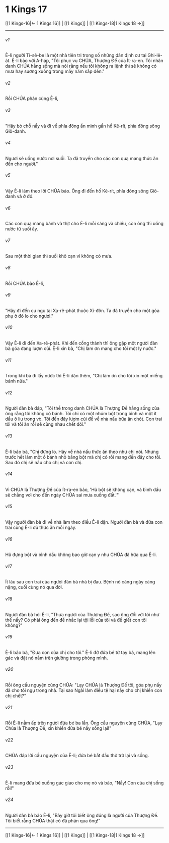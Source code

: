 # 1 Kings 17

[[1 Kings-16|← 1 Kings 16]] | [[1 Kings]] | [[1 Kings-18|1 Kings 18 →]]
***



###### v1 
Ê-li người Ti-sê-be là một nhà tiên tri trong số những dân định cư tại Ghi-lê-át. Ê-li bảo với A-háp, "Tôi phục vụ CHÚA, Thượng Đế của Ít-ra-en. Tôi nhân danh CHÚA hằng sống mà nói rằng nếu tôi không ra lệnh thì sẽ không có mưa hay sương xuống trong mấy năm sắp đến." 

###### v2 
Rồi CHÚA phán cùng Ê-li, 

###### v3 
"Hãy bỏ chỗ nầy và đi về phía đông ẩn mình gần hố Kê-rít, phía đông sông Giô-đanh. 

###### v4 
Ngươi sẽ uống nước nơi suối. Ta đã truyền cho các con quạ mang thức ăn đến cho ngươi." 

###### v5 
Vậy Ê-li làm theo lời CHÚA bảo. Ông đi đến hố Kê-rít, phía đông sông Giô-đanh và ở đó. 

###### v6 
Các con quạ mang bánh và thịt cho Ê-li mỗi sáng và chiều, còn ông thì uống nước từ suối ấy. 

###### v7 
Sau một thời gian thì suối khô cạn vì không có mưa. 

###### v8 
Rồi CHÚA bảo Ê-li, 

###### v9 
"Hãy đi đến cư ngụ tại Xa-rê-phát thuộc Xi-đôn. Ta đã truyền cho một góa phụ ở đó lo cho ngươi." 

###### v10 
Vậy Ê-li đi đến Xa-rê-phát. Khi đến cổng thành thì ông gặp một người đàn bà góa đang lượm củi. Ê-li xin bà, "Chị làm ơn mang cho tôi một ly nước." 

###### v11 
Trong khi bà đi lấy nước thì Ê-li dặn thêm, "Chị làm ơn cho tôi xin một miếng bánh nữa." 

###### v12 
Người đàn bà đáp, "Tôi thề trong danh CHÚA là Thượng Đế hằng sống của ông rằng tôi không có bánh. Tôi chỉ có một nhúm bột trong bình và một ít dầu ô liu trong vò. Tôi đến đây lượm củi để về nhà nấu bữa ăn chót. Con trai tôi và tôi ăn rồi sẽ cùng nhau chết đói." 

###### v13 
Ê-li bảo bà, "Chị đừng lo. Hãy về nhà nấu thức ăn theo như chị nói. Nhưng trước hết làm một ổ bánh nhỏ bằng bột mà chị có rồi mang đến đây cho tôi. Sau đó chị sẽ nấu cho chị và con chị. 

###### v14 
Vì CHÚA là Thượng Đế của Ít-ra-en bảo, 'Hũ bột sẽ không cạn, và bình dầu sẽ chẳng vơi cho đến ngày CHÚA sai mưa xuống đất.'" 

###### v15 
Vậy người đàn bà đi về nhà làm theo điều Ê-li dặn. Người đàn bà và đứa con trai cùng Ê-li đủ thức ăn mỗi ngày. 

###### v16 
Hũ đựng bột và bình dầu không bao giờ cạn y như CHÚA đã hứa qua Ê-li. 

###### v17 
Ít lâu sau con trai của người đàn bà nhà bị đau. Bệnh nó càng ngày càng nặng, cuối cùng nó qua đời. 

###### v18 
Người đàn bà hỏi Ê-li, "Thưa người của Thượng Đế, sao ông đối với tôi như thế nầy? Có phải ông đến để nhắc lại tội lỗi của tôi và để giết con tôi không?" 

###### v19 
Ê-li bảo bà, "Đưa con của chị cho tôi." Ê-li đỡ đứa bé từ tay bà, mang lên gác và đặt nó nằm trên giường trong phòng mình. 

###### v20 
Rồi ông cầu nguyện cùng CHÚA: "Lạy CHÚA là Thượng Đế tôi, góa phụ nầy đã cho tôi ngụ trong nhà. Tại sao Ngài làm điều tệ hại nầy cho chị khiến con chị chết?" 

###### v21 
Rồi Ê-li nằm ấp trên người đứa bé ba lần. Ông cầu nguyện cùng CHÚA, "Lạy Chúa là Thượng Đế, xin khiến đứa bé nầy sống lại!" 

###### v22 
CHÚA đáp lời cầu nguyện của Ê-li; đứa bé bắt đầu thở trở lại và sống. 

###### v23 
Ê-li mang đứa bé xuống gác giao cho mẹ nó và bảo, "Nầy! Con của chị sống rồi!" 

###### v24 
Người đàn bà bảo Ê-li, "Bây giờ tôi biết ông đúng là người của Thượng Đế. Tôi biết rằng CHÚA thật có đã phán qua ông!"

***
[[1 Kings-16|← 1 Kings 16]] | [[1 Kings]] | [[1 Kings-18|1 Kings 18 →]]
